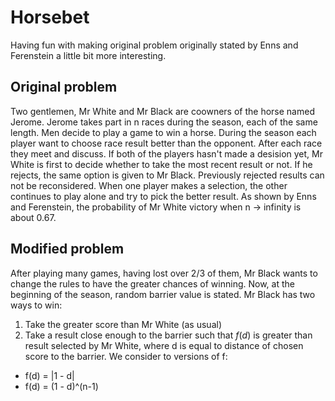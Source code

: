 # Horsebet

Having fun with making original problem originally stated by Enns and Ferenstein a little bit more interesting. 

## Original problem
Two gentlemen, Mr White and Mr Black are coowners of the horse named Jerome. Jerome takes part in n races during the season, each of the same length. 
Men decide to play a game to win a horse. During the season each player want to choose race result better than the opponent. 
After each race they meet and discuss. If both of the players hasn't made a desision yet, Mr White is first to decide whether to take the most recent result or not. If he rejects, the same option is given to Mr Black. Previously rejected results can not be reconsidered. When one player makes a selection, the other continues to play alone and try to pick the better result. 
As shown by Enns and Ferenstein, the probability of Mr White victory when n -> infinity is about 0.67. 

## Modified problem
After playing many games, having lost over 2/3 of them, Mr Black wants to change the rules to have the greater chances of winning. Now, at the beginning of the season, random barrier value is stated. 
Mr Black has two ways to win:
1. Take the greater score than Mr White (as usual)
2. Take a result close enough to the barrier such that $f(d)$ is greater than result selected by Mr White, where d is equal to distance of chosen score to the barrier. We consider to versions of f:
* f(d) = |1 - d|
* f(d) = (1 - d)^(n-1)
